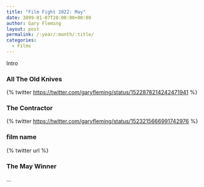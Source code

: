 ```yaml
---
title: "Film Fight 2022: May"
date: 3899-01-07T20:00:00+00:00
author: Gary Fleming
layout: post
permalink: /:year/:month/:title/
categories:
  - Films
---
```


Intro

### All The Old Knives

{% twitter https://twitter.com/garyfleming/status/1522878214242471941 %}

### The Contractor

{% twitter https://twitter.com/garyfleming/status/1523215666991742976 %}

### film name

{% twitter url %}


### The May Winner

...
